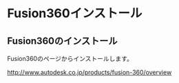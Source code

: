 # Fusion360インストール

## Fusion360のインストール

Fusion360のページからインストールします。

http://www.autodesk.co.jp/products/fusion-360/overview